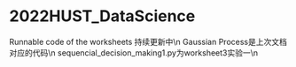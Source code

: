 # 2022HUST_DataScience
Runnable code of the worksheets
持续更新中\n
Gaussian Process是上次文档对应的代码\n
sequencial_decision_making1.py为worksheet3实验一\n
